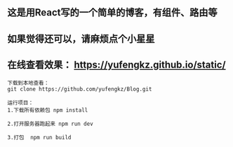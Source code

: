 ## 这是用React写的一个简单的博客，有组件、路由等

## 如果觉得还可以，请麻烦点个小星星

## 在线查看效果： https://yufengkz.github.io/static/
```
下载到本地查看：
git clone https://github.com/yufengkz/Blog.git
```

```
运行项目：
1.下载所有依赖包 npm install  

2.打开服务器跑起来 npm run dev

3.打包  npm run build
```
